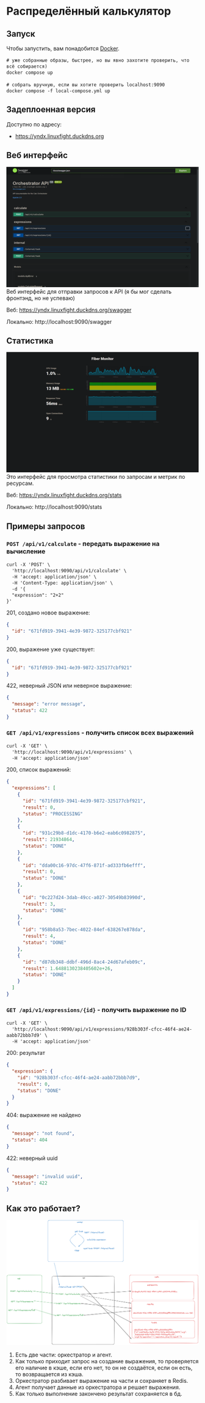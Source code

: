 # Распределённый калькулятор

## Запуск
Чтобы запустить, вам понадобится [Docker](https://www.docker.com/products/docker-desktop/).
```shell
# уже собранные образы, быстрее, но вы явно захотите проверить, что всё собирается)
docker compose up

# собрать вручную, если вы хотите проверить localhost:9090
docker compose -f local-compose.yml up
```

## Задеплоенная версия
Доступно по адресу:
- https://yndx.linuxfight.duckdns.org

## Веб интерфейс
![swagger](./content/swagger.png)
Веб интерфейс для отправки запросов к API (я бы мог сделать фронтэнд, но не успеваю)

Веб: https://yndx.linuxfight.duckdns.org/swagger

Локально: http://localhost:9090/swagger

## Статистика
![monitor](./content/monitor.png)
Это интерфейс для просмотра статистики по запросам и метрик по ресурсам.

Веб: https://yndx.linuxfight.duckdns.org/stats

Локально: http://localhost:9090/stats

## Примеры запросов
### ```POST /api/v1/calculate``` - передать выражение на вычисление
```shell
curl -X 'POST' \
  'http://localhost:9090/api/v1/calculate' \
  -H 'accept: application/json' \
  -H 'Content-Type: application/json' \
  -d '{
  "expression": "2+2"
}'
```
201, создано новое выражение:
```json
{
  "id": "671fd919-3941-4e39-9872-325177cbf921"
}
```
200, выражение уже существует:
```json
{
  "id": "671fd919-3941-4e39-9872-325177cbf921"
}
```
422, неверный JSON или неверное выражение:
```json
{
  "message": "error message",
  "status": 422
}
```

### ```GET /api/v1/expressions``` - получить список всех выражений
```shell
curl -X 'GET' \
  'http://localhost:9090/api/v1/expressions' \
  -H 'accept: application/json'
```
200, список выражений:
```json
{
  "expressions": [
    {
      "id": "671fd919-3941-4e39-9872-325177cbf921",
      "result": 0,
      "status": "PROCESSING"
    },
    {
      "id": "931c29b8-d1dc-4170-b6e2-eab6c0982875",
      "result": 21934864,
      "status": "DONE"
    },
    {
      "id": "dda00c16-97dc-47f6-871f-ad333fb6efff",
      "result": 0,
      "status": "DONE"
    },
    {
      "id": "0c227d24-3dab-49cc-a027-30549b83990d",
      "result": 3,
      "status": "DONE"
    },
    {
      "id": "958b8a53-7bec-4022-84ef-638267e878da",
      "result": 4,
      "status": "DONE"
    },
    {
      "id": "d87db348-ddbf-496d-8ac4-24d67afeb09c",
      "result": 1.6488130238405602e+26,
      "status": "DONE"
    }
  ]
}
```

### ```GET /api/v1/expressions/{id}``` - получить выражение по ID
```shell
curl -X 'GET' \
  'http://localhost:9090/api/v1/expressions/928b303f-cfcc-46f4-ae24-aabb72bbb7d9' \
  -H 'accept: application/json'
```
200: результат
```json
{
  "expression": {
    "id": "928b303f-cfcc-46f4-ae24-aabb72bbb7d9",
    "result": 0,
    "status": "DONE"
  }
}
```
404: выражение не найдено
```json
{
  "message": "not found",
  "status": 404
}
```
422: неверный uuid
```json
{
  "message": "invalid uuid",
  "status": 422
}
```

## Как это работает?
![explain](./content/explain.png)
1. Есть две части: оркестратор и агент.
2. Как только приходит запрос на создание выражения, то проверяется его наличие в кэше, если его нет, то он не создаётся, если он есть, то возвращается из кэша.
3. Оркестратор разбивает выражение на части и сохраняет в Redis.
4. Агент получает данные из оркестратора и решает выражения.
5. Как только выполнение закончено результат сохраняется в бд.
